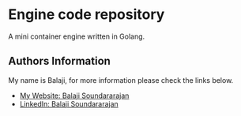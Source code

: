 # Engine code repository

A mini container engine written in Golang.

## Authors Information

My name is Balaji, for more information please check the links below.

- [My Website: Balaji Soundararajan](www.balajisoundar.com)
- [LinkedIn: Balaji Soundararajan](https://www.linkedin.com/in/balaji-s-91820715)
